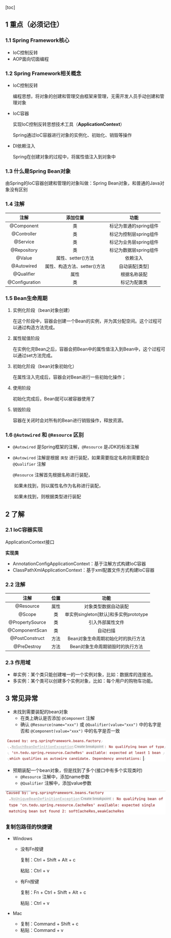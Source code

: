 [toc]

## 1 重点（必须记住）

### 1.1 Spring Framework核心

* IoC控制反转
* AOP面向切面编程

### 1.2 Spring Framework相关概念

* IoC控制反转

  编程思想，将对象的创建和管理交由框架来管理，无需开发人员手动创建和管理对象

* IoC容器

  实现IoC控制反转思想技术工具（**ApplicationContext**）

  Spring通过IoC容器进行对象的实例化、初始化、销毁等操作

* DI依赖注入

  Spring在创建对象的过程中，将属性值注入到对象中

### 1.3 什么是Spring Bean对象

由Spring的IoC容器创建和管理的对象叫做：Spring Bean对象，和普通的Java对象没有区别

### 1.4 注解

|      注解      |           添加位置           |          功能          |
| :------------: | :--------------------------: | :--------------------: |
|   @Component   |              类              | 标记为普通的spring组件 |
|  @Controller   |              类              | 标记为控制层spring组件 |
|    @Service    |              类              | 标记为业务层spring组件 |
|  @Repository   |              类              | 标记为数据层spring组件 |
|     @Value     |      属性、setter()方法      |        依赖注入        |
|   @Autowired   | 属性、构造方法、setter()方法 |     自动装配[类型]     |
|   @Qualifier   |             属性             |      根据名称装配      |
| @Configuration |              类              |      标记为配置类      |

### 1.5 Bean生命周期

1. 实例化阶段（bean对象创建）

   在这个阶段中，容器会创建一个Bean的实例，并为其分配空间。这个过程可以通过构造方法完成。

2. 属性赋值阶段

   在实例化完Bean之后，容器会把Bean中的属性值注入到Bean中，这个过程可以通过set方法完成。

3. 初始化阶段（bean对象初始化）

   在属性注入完成后，容器会对Bean进行一些初始化操作；

4. 使用阶段

   初始化完成后，Bean就可以被容器使用了

5. 销毁阶段

   容器在关闭时会对所有的Bean进行销毁操作，释放资源。

### 1.6 `@Autowired` 和 `@Resource` 区别

* `@Autowired` 是Spring框架的注解，`@Resource` 是JDK的标准注解

* `@Autowired` 注解是根据 `类型` 进行装配，如果需要指定名称则需要配合 `@Qualifier` 注解

  `@Resource` 注解首先根据名称进行装配，

  ​                     如果未找到，则以属性名作为名称进行装配，

  ​                     如果未找到，则根据类型进行装配

## 2 了解

### 2.1 IoC容器实现

ApplicationContext接口

**实现类**

* AnnotationConfigApplicationContext：基于注解方式构建IoC容器
* ClassPathXmlApplicationContext：基于xml配置文件方式构建IoC容器

### 2.2 注解

|      注解       | 位置 |                  功能                  |
| :-------------: | :--: | :------------------------------------: |
|    @Resource    | 属性 |          对象类型数据自动装配          |
|     @Scope      |  类  | 单实例singleton[默认]和多实例prototype |
| @PropertySource |  类  |            引入外部属性文件            |
| @ComponentScan  |  类  |                自动扫描                |
| @PostConstruct  | 方法 |   Bean对象生命周期初始化时的执行方法   |
|   @PreDestroy   | 方法 |    Bean对象生命周期销毁时的执行方法    |

### 2.3 作用域

* 单实例：某个类只能创建唯一的一个实例对象，比如：数据库的连接池。
* 多实例：某个类可以创建多个实例对象，比如：每个用户的购物车功能。



## 3 常见异常

* 未找到需要装配的bean对象
  * 在类上确认是否添加 `@Component` 注解
  * 确认 `@Resource(name="xxx")` 或 `@Qualifier(value="xxx")` 中的名字是否和 `@Component(value="xxx")` 中的名字是否一致

![image-20230613113957382](./images/image-20230613113957382.png)



* 预期装配一个bean对象，但是找到了多个(接口中有多个实现类时)
  * `@Resource` 注解中，添加name参数
  * `@Qualifier` 注解中，添加value参数

![image-20230613114436975](./images/image-20230613114436975.png)





### 复制包路径的快捷键

* Windows

  * 没有Fn按键

    复制：Ctrl + Shift + Alt + c

    粘贴：Ctrl + v

  * 有Fn按键

    复制：Fn + Ctrl + Shift + Alt + c

    粘贴：Ctrl + v

* Mac

  * 复制：Command + Shift + c
  * 粘贴：Command + v

  







